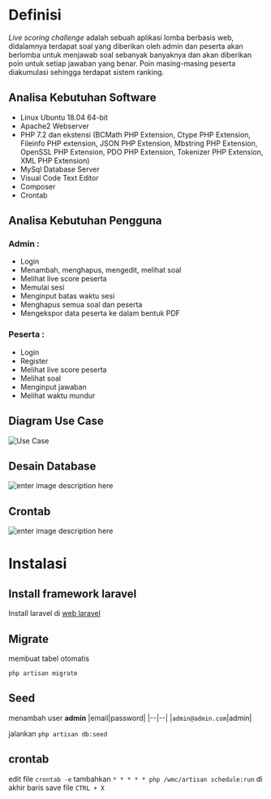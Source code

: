 # Definisi

*Live scoring challenge* adalah sebuah aplikasi lomba berbasis web, didalamnya terdapat soal yang diberikan oleh admin dan peserta akan berlomba untuk menjawab soal sebanyak banyaknya dan akan diberikan poin untuk setiap jawaban yang benar. Poin masing-masing peserta diakumulasi sehingga terdapat sistem ranking.

## Analisa Kebutuhan Software
- Linux Ubuntu 18.04 64-bit
- Apache2 Webserver
- PHP 7.2 dan ekstensi (BCMath PHP Extension, Ctype PHP Extension, Fileinfo PHP extension, JSON PHP Extension, Mbstring PHP Extension, OpenSSL PHP Extension, PDO PHP Extension, Tokenizer PHP Extension, XML PHP Extension)
- MySql Database Server
- Visual Code Text Editor
- Composer
- Crontab

## Analisa Kebutuhan Pengguna
### Admin :
- Login
- Menambah, menghapus, mengedit, melihat soal
- Melihat live score peserta
- Memulai sesi 
- Menginput batas waktu sesi
- Menghapus semua soal dan peserta
- Mengekspor data peserta ke dalam bentuk PDF

### Peserta :
- Login
- Register
- Melihat live score peserta
- Melihat soal
- Menginput jawaban
- Melihat waktu mundur

## Diagram Use Case
![Use Case](https://lh3.googleusercontent.com/pw/ACtC-3d8WQxVtkGhByOYKboUHm3dCQmwqAACWfh9q1cJXBDAbWStgAcHHFrxeMv4aUEkdcTBO5hc5KIxASmZ18PKUwgaCJ0M6-Zce_9_BkAjuszNjDWh7XJTyGKeqo2rEMR8xdMkZW_Mi24kb39p5CtkfbtS=w982-h469-no?authuser=0)

## Desain Database
![enter image description here](https://lh3.googleusercontent.com/e1dKcVvwsGKqY1j4yjoc6CfSyA7LoPXENDBQjf2AEypuVKGbcnYUoQjqgscDeE-pWsOtEdufyCLD5ak7sep1kPq7U-EZdTxmZe3LyjlMugYIlSk4QJjBBQHVqnO5Wx3FXKGdeYHHzM1MYqWdmvXVpv8TIW2Z5AxL3aE0Idpq7-1Voz661MnZ30SdXgYj5axN8o1myFA6alNNHn51rcHOtSU-gzhXAV4Yav7jQYmGYX0v0UuxVBQjvVFNPBdp9TWEH0t1F_IIWA-vrm2pixEZ7aHmLfH3jZ-HwfkLDSTjMZSQNt9sTgjbsMudgVNl7BCSGW-yQWdeUas1KnifA_6j3H0_5ouahvfzsGaka4tevNieyEYPD-1YdgqVTPYeFEvFJhFXg5iI0oQzMcmFyyiMdbHYD_lc3dx-HS__F7I0aF_OM20YirUXJP7uwGSC3Nf5u9gzuCzazEJ-ZM6QxAdNe2BJ9LLrZd6pxhILdQAHilRAUtu9wp6r2ubDdU-3Ylnc3H6i9OmTw1E1Vl5_mR3NNtF_Y_BLgpDTg31mUzs7LNLQ3PBWHWWZQMgr3og8B6rNiCyQlutNJMwMGyaVQu4hNj-ZiszvI6yB-tBFk3BSm17kCLlEajGWqh17fpHsFTTW5QwbzFLRIVRfzuLH7daQl5gXNByD2ijX10UmEQKK1rXjDOlYFrmijPgGBC8N=w728-h484-no?authuser=0)

## Crontab
![enter image description here](https://lh3.googleusercontent.com/Vqs7OIrieMDZmLqDAmOuqyD7CP3QoiOxxJVo9V32GlNvgTnl6f2OyKuFyPVbhMF5391BjnkiZSMMItsk2S2MP4C5Dnt9QkFxbmCeZgQiB3N8IaWlPPeCbj6c90mljeiHnuZFDhPgqXhLmy7dPxmcaWP4DpVBN2okESJNnwsfzr370M5B9g9V3t_aZWQXtr05lzcZTAJDxq2t-iF3-v95rd3S432duvin9ePhz7pZZiWoYZtkSHKlbosbvtGFWsk0_0L8c5MsfwWVtFvzgDSDZ2bl-mFFew0kxWkAaHqwGPYE7L8vHRI-EojBAjsdR8A4SwG4CU-4JbfNS4utG7MmJre984RLLHOPlDDFlez2rnPAeAuaoZvdGYj87a6z4S0Be4rsbWK3N1ZnrSaw2dpbP_l30nObDrryovvEO0wXuZBtLM5MQVp0k_sRFh6M6TjkEux6v6G6oLQfmWt7R4YFJ_v-auQMTxCDExI1SiG6PNqp5TOM5ee1enI8hpNCh4m_m-vmmnKdNcwaxow_9BdwTEgB8OSU3XNsnNsa4pFJPIXEAQeN7NmsU0dUTgr8wPR53peH4E56m1dGG8sAcESXkUDUaNlyBIbUM9f9sim-zEOGRcp8qS_o9NfIdarfsExJUyohVTYjk2W1VP9Ac5D5diRdmXwsTOUZZCDLDiVNvTyuSpHG3N0jAuoq0FDE=w1360-h356-no?authuser=0)

# Instalasi
## Install framework laravel
Install laravel di [web laravel](https://laravel.com/docs/7.x#installing-laravel)
## Migrate 
membuat tabel otomatis 

    php artisan migrate
## Seed
menambah user **admin** 
|email|password|
|--|--|
|`admin@admin.com`|admin|

jalankan `php artisan db:seed`
## crontab
edit file `crontab -e`
tambahkan `* * * * * php /wmc/artisan schedule:run` di akhir baris
save file `CTRL + X`
